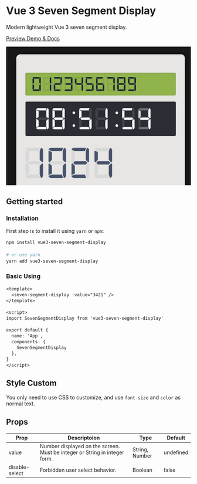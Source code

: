 # Vue 3 Seven Segment Display
Modern lightweight Vue 3 seven segment display.

[Preview Demo & Docs](https://bh-lay.github.io/vue3-seven-segment-display/index.html)

![screenshot](./public/screenshot.jpeg)



## Getting started

### Installation

First step is to install it using `yarn` or `npm`:

```bash
npm install vue3-seven-segment-display

# or use yarn
yarn add vue3-seven-segment-display
```

### Basic Using

```vue
<template>
  <seven-segment-display :value="3421" />
</template>

<script>
import SevenSegmentDisplay from 'vue3-seven-segment-display'

export default {
  name: 'App',
  components: {
    SevenSegmentDisplay
  },
}
</script>
```

## Style Custom
You only need to use CSS to customize, and use `font-size` and `color` as normal text.

## Props
| Prop | Descriptoion | Type | Default |
| ---- | ---- | ---- | ---- |
| value | Number displayed on the screen. Must be integer or String in integer form. | String, Number | undefined |
| disable-select | Forbidden user select behavior. | Boolean | false |

